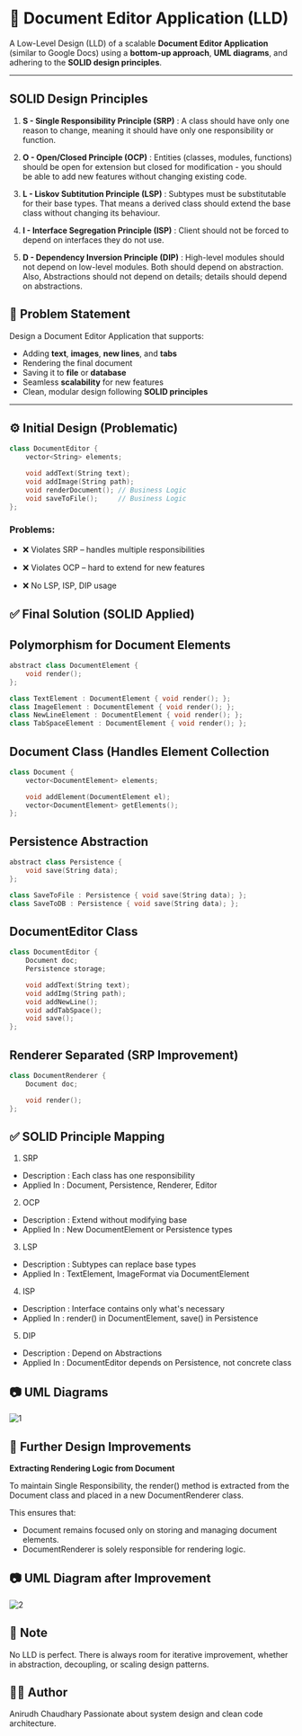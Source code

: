 # 📝 Document Editor Application (LLD)

A Low-Level Design (LLD) of a scalable **Document Editor Application** (similar to Google Docs) using a **bottom-up approach**, **UML diagrams**, and adhering to the **SOLID design principles**.

---

## SOLID Design Principles 

1. **S - Single Responsibility Principle (SRP)** : A class should have only one reason to change, meaning it should have only one responsibility or function.

2. **O - Open/Closed Principle (OCP)** : Entities (classes, modules, functions) should be open for extension but closed for modification - you should be able to add new features without changing existing code.

3. **L - Liskov Subtitution Principle (LSP)** : Subtypes must be substitutable for their base types. That means a derived class should extend the base class without changing its behaviour.

4. **I - Interface Segregation Principle (ISP)** : Client should not be forced to depend on interfaces they do not use.

5. **D - Dependency Inversion Principle (DIP)** : High-level modules should not depend on low-level modules. Both should depend on abstraction. Also, Abstractions should not depend on details; details should depend on abstractions.

## 📌 Problem Statement

Design a Document Editor Application that supports:
- Adding **text**, **images**, **new lines**, and **tabs**
- Rendering the final document
- Saving it to **file** or **database**
- Seamless **scalability** for new features
- Clean, modular design following **SOLID principles**

---

## ⚙️ Initial Design (Problematic)

```cpp
class DocumentEditor {
    vector<String> elements;

    void addText(String text);
    void addImage(String path);
    void renderDocument(); // Business Logic
    void saveToFile();     // Business Logic
};
```

### Problems:
- ❌ Violates SRP – handles multiple responsibilities

- ❌ Violates OCP – hard to extend for new features

- ❌ No LSP, ISP, DIP usage

## ✅ Final Solution (SOLID Applied)

## **Polymorphism for Document Elements**

```cpp
abstract class DocumentElement {
    void render();
};

class TextElement : DocumentElement { void render(); };
class ImageElement : DocumentElement { void render(); };
class NewLineElement : DocumentElement { void render(); };
class TabSpaceElement : DocumentElement { void render(); };
```

## **Document Class (Handles Element Collection**

```cpp
class Document {
    vector<DocumentElement> elements;

    void addElement(DocumentElement el);
    vector<DocumentElement> getElements();
};
```

## **Persistence Abstraction**

```cpp
abstract class Persistence {
    void save(String data);
};

class SaveToFile : Persistence { void save(String data); };
class SaveToDB : Persistence { void save(String data); };
```

## **DocumentEditor Class**

```cpp
class DocumentEditor {
    Document doc;
    Persistence storage;

    void addText(String text);
    void addImg(String path);
    void addNewLine();
    void addTabSpace();
    void save();
};
```

## **Renderer Separated (SRP Improvement)**

```cpp
class DocumentRenderer {
    Document doc;

    void render();
};
```

## ✅ SOLID Principle Mapping

1. SRP
- Description : Each class has one responsibility
- Applied In : Document, Persistence, Renderer, Editor

2. OCP
- Description : Extend without modifying base
- Applied In : New DocumentElement or Persistence types

3. LSP
- Description : Subtypes can replace base types
- Applied In : TextElement, ImageFormat via DocumentElement

4. ISP
- Description : Interface contains only what's necessary
- Applied In : render() in DocumentElement, save() in Persistence

5. DIP
- Description : Depend on Abstractions
- Applied In : DocumentEditor depends on Persistence, not concrete class

## 📷 UML Diagrams

![1](https://github.com/user-attachments/assets/cf0ae54a-4c6b-4cb9-a462-74dcc4685ce5)

## 🔧 Further Design Improvements

**Extracting Rendering Logic from Document**

To maintain Single Responsibility, the render() method is extracted from the Document class and placed in a new DocumentRenderer class.

This ensures that:
- Document remains focused only on storing and managing document elements.
- DocumentRenderer is solely responsible for rendering logic.

## 📷 UML Diagram after Improvement

![2](https://github.com/user-attachments/assets/36b19a66-1037-4b62-a0e8-8aed0fff7abc)


## 📘 Note
No LLD is perfect. There is always room for iterative improvement, whether in abstraction, decoupling, or scaling design patterns.

## 👨‍💻 Author
Anirudh Chaudhary
Passionate about system design and clean code architecture.
